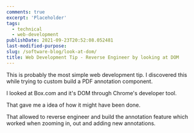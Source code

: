 ```yaml
---
comments: true
excerpt: 'Placeholder'
tags:
  - technical
  - web-development
publishDate: 2021-09-23T20:52:08.052481
last-modified-purpose:
slug: /software-blog/look-at-dom/
title: Web Development Tip - Reverse Engineer by looking at DOM
---
```


This is probably the most simple web development tip. I discovered this while trying to custom build a PDF annotation component.

I looked at Box.com and it's DOM through Chrome's developer tool.

That gave me a idea of how it might have been done.

That allowed to reverse engineer and build the annotation feature which worked when zooming in, out and adding new annotations.
